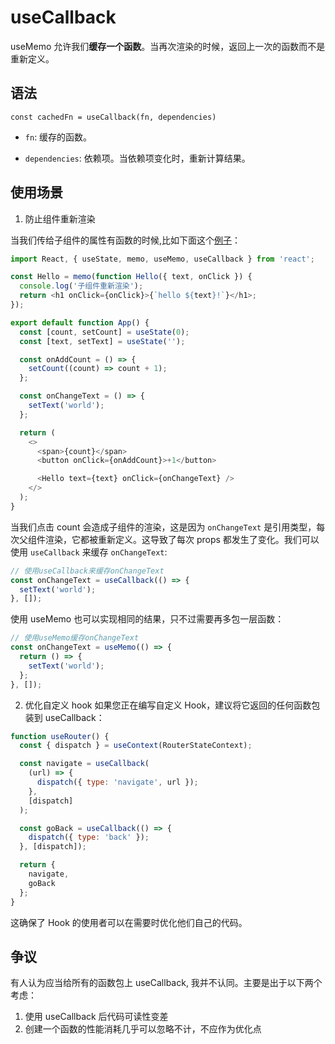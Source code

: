<!--
 * Author  rhys.zhao
 * Date  2023-06-02 09:55:29
 * LastEditors  rhys.zhao
 * LastEditTime  2023-06-12 10:05:26
 * Description
-->

# useCallback

useMemo 允许我们**缓存一个函数**。当再次渲染的时候，返回上一次的函数而不是重新定义。

## 语法

`const cachedFn = useCallback(fn, dependencies)`

- `fn`: 缓存的函数。

- `dependencies`: 依赖项。当依赖项变化时，重新计算结果。

## 使用场景

1. 防止组件重新渲染

当我们传给子组件的属性有函数的时候,比如下面这个[例子](https://codesandbox.io/s/usecallback-uurypx?file=/src/App.js:0-592)：

```js
import React, { useState, memo, useMemo, useCallback } from 'react';

const Hello = memo(function Hello({ text, onClick }) {
  console.log('子组件重新渲染');
  return <h1 onClick={onClick}>{`hello ${text}!`}</h1>;
});

export default function App() {
  const [count, setCount] = useState(0);
  const [text, setText] = useState('');

  const onAddCount = () => {
    setCount((count) => count + 1);
  };

  const onChangeText = () => {
    setText('world');
  };

  return (
    <>
      <span>{count}</span>
      <button onClick={onAddCount}>+1</button>

      <Hello text={text} onClick={onChangeText} />
    </>
  );
}
```

当我们点击 count 会造成子组件的渲染，这是因为 `onChangeText` 是引用类型，每次父组件渲染，它都被重新定义。这导致了每次 props 都发生了变化。我们可以使用 `useCallback` 来缓存 `onChangeText`:

```js
// 使用useCallback来缓存onChangeText
const onChangeText = useCallback(() => {
  setText('world');
}, []);
```

使用 useMemo 也可以实现相同的结果，只不过需要再多包一层函数：

```js
// 使用useMemo缓存onChangeText
const onChangeText = useMemo(() => {
  return () => {
    setText('world');
  };
}, []);
```

2. 优化自定义 hook
   如果您正在编写自定义 Hook，建议将它返回的任何函数包装到 useCallback：

```js
function useRouter() {
  const { dispatch } = useContext(RouterStateContext);

  const navigate = useCallback(
    (url) => {
      dispatch({ type: 'navigate', url });
    },
    [dispatch]
  );

  const goBack = useCallback(() => {
    dispatch({ type: 'back' });
  }, [dispatch]);

  return {
    navigate,
    goBack
  };
}
```

这确保了 Hook 的使用者可以在需要时优化他们自己的代码。

## 争议

有人认为应当给所有的函数包上 useCallback, 我并不认同。主要是出于以下两个考虑：

1. 使用 useCallback 后代码可读性变差
2. 创建一个函数的性能消耗几乎可以忽略不计，不应作为优化点
